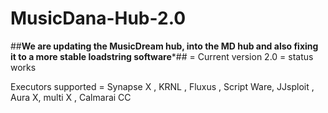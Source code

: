 # MusicDana-Hub-2.0

##**We are updating the MusicDream hub, into the MD hub and also fixing it to a more stable loadstring software***##
= Current version 2.0
= status works

Executors supported = Synapse X , KRNL , Fluxus , Script Ware, JJsploit , Aura X, multi X ,  Calmarai CC
